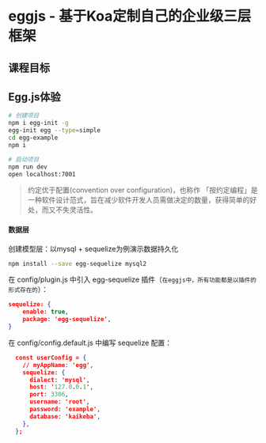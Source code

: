 # eggjs - 基于Koa定制自己的企业级三层框架

## 课程目标



## Egg.js体验
```bash
# 创建项目
npm i egg-init -g
egg-init egg --type=simple
cd egg-example
npm i

# 启动项目
npm run dev
open localhost:7001
```

> 约定优于配置(convention over configuration)，也称作 「按约定编程」是一种软件设计范式，旨在减少软件开发人员需做决定的数量，获得简单的好处，而又不失灵活性。



#### 数据层

创建模型层：以mysql + sequelize为例演示数据持久化
```bash
npm install --save egg-sequelize mysql2
```
在 config/plugin.js 中引入 egg-sequelize 插件（`在eggjs中，所有功能都是以插件的形式存在的`）：
```json
sequelize: {
    enable: true,
    package: 'egg-sequelize',
}
```
在 config/config.default.js 中编写 sequelize 配置：
```json
  const userConfig = {
    // myAppName: 'egg',
    sequelize: {
      dialect: 'mysql',
      host: '127.0.0.1',
      port: 3306,
      username: 'root',
      password: 'example',
      database: 'kaikeba',
    },
  };
```









